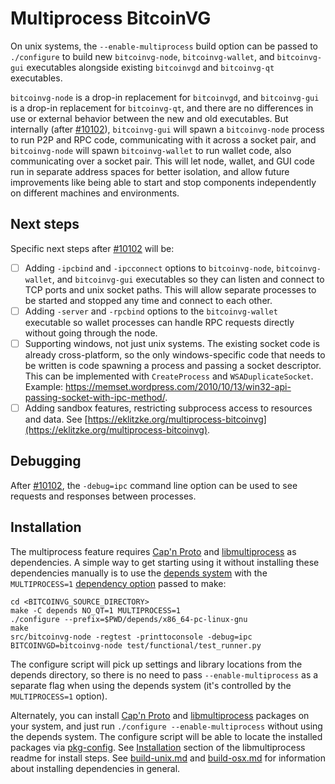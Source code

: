 # Multiprocess BitcoinVG

On unix systems, the `--enable-multiprocess` build option can be passed to `./configure` to build new `bitcoinvg-node`, `bitcoinvg-wallet`, and `bitcoinvg-gui` executables alongside existing `bitcoinvgd` and `bitcoinvg-qt` executables.

`bitcoinvg-node` is a drop-in replacement for `bitcoinvgd`, and `bitcoinvg-gui` is a drop-in replacement for `bitcoinvg-qt`, and there are no differences in use or external behavior between the new and old executables. But internally (after [#10102](https://github.com/bitcoinvg/bitcoinvg/pull/10102)), `bitcoinvg-gui` will spawn a `bitcoinvg-node` process to run P2P and RPC code, communicating with it across a socket pair, and `bitcoinvg-node` will spawn `bitcoinvg-wallet` to run wallet code, also communicating over a socket pair. This will let node, wallet, and GUI code run in separate address spaces for better isolation, and allow future improvements like being able to start and stop components independently on different machines and environments.

## Next steps

Specific next steps after [#10102](https://github.com/bitcoinvg/bitcoinvg/pull/10102) will be:

- [ ] Adding `-ipcbind` and `-ipcconnect` options to `bitcoinvg-node`, `bitcoinvg-wallet`, and `bitcoinvg-gui` executables so they can listen and connect to TCP ports and unix socket paths. This will allow separate processes to be started and stopped any time and connect to each other.
- [ ] Adding `-server` and `-rpcbind` options to the `bitcoinvg-wallet` executable so wallet processes can handle RPC requests directly without going through the node.
- [ ] Supporting windows, not just unix systems. The existing socket code is already cross-platform, so the only windows-specific code that needs to be written is code spawning a process and passing a socket descriptor. This can be implemented with `CreateProcess` and `WSADuplicateSocket`. Example: https://memset.wordpress.com/2010/10/13/win32-api-passing-socket-with-ipc-method/.
- [ ] Adding sandbox features, restricting subprocess access to resources and data. See [https://eklitzke.org/multiprocess-bitcoinvg](https://eklitzke.org/multiprocess-bitcoinvg).

## Debugging

After [#10102](https://github.com/bitcoinvg/bitcoinvg/pull/10102), the `-debug=ipc` command line option can be used to see requests and responses between processes.

## Installation

The multiprocess feature requires [Cap'n Proto](https://capnproto.org/) and [libmultiprocess](https://github.com/chaincodelabs/libmultiprocess) as dependencies. A simple way to get starting using it without installing these dependencies manually is to use the [depends system](../depends) with the `MULTIPROCESS=1` [dependency option](../depends#dependency-options) passed to make:

```
cd <BITCOINVG_SOURCE_DIRECTORY>
make -C depends NO_QT=1 MULTIPROCESS=1
./configure --prefix=$PWD/depends/x86_64-pc-linux-gnu
make
src/bitcoinvg-node -regtest -printtoconsole -debug=ipc
BITCOINVGD=bitcoinvg-node test/functional/test_runner.py
```

The configure script will pick up settings and library locations from the depends directory, so there is no need to pass `--enable-multiprocess` as a separate flag when using the depends system (it's controlled by the `MULTIPROCESS=1` option).

Alternately, you can install [Cap'n Proto](https://capnproto.org/) and [libmultiprocess](https://github.com/chaincodelabs/libmultiprocess) packages on your system, and just run `./configure --enable-multiprocess` without using the depends system. The configure script will be able to locate the installed packages via [pkg-config](https://www.freedesktop.org/wiki/Software/pkg-config/). See [Installation](https://github.com/chaincodelabs/libmultiprocess#installation) section of the libmultiprocess readme for install steps. See [build-unix.md](build-unix.md) and [build-osx.md](build-osx.md) for information about installing dependencies in general.
